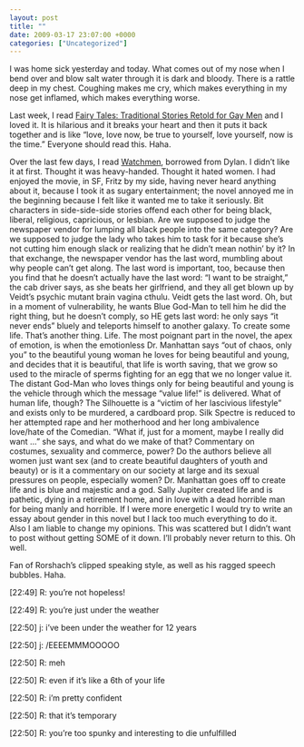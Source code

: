 ```yaml
---
layout: post
title: ""
date: 2009-03-17 23:07:00 +0000
categories: ["Uncategorized"]
---
```


I was home sick yesterday and today. What comes out of my nose when I bend over and blow salt water through it is dark and bloody. There is a rattle deep in my chest. Coughing makes me cry, which makes everything in my nose get inflamed, which makes everything worse.

Last week, I read [Fairy Tales: Traditional Stories Retold for Gay Men](http://www.amazon.com/Fairy-Tales-Traditional-Stories-Retold/dp/0062513095/) and I loved it. It is hilarious and it breaks your heart and then it puts it back together and is like “love, love now, be true to yourself, love yourself, now is the time.” Everyone should read this. Haha.

Over the last few days, I read [Watchmen](http://www.amazon.com/Watchmen-Alan-Moore/dp/0930289234/), borrowed from Dylan. I didn’t like it at first. Thought it was heavy-handed. Thought it hated women. I had enjoyed the movie, in SF, Fritz by my side, having never heard anything about it, because I took it as sugary entertainment; the novel annoyed me in the beginning because I felt like it wanted me to take it seriously. Bit characters in side-side-side stories offend each other for being black, liberal, religious, capricious, or lesbian. Are we supposed to judge the newspaper vendor for lumping all black people into the same category? Are we supposed to judge the lady who takes him to task for it because she’s not cutting him enough slack or realizing that he didn’t mean nothin’ by it? In that exchange, the newspaper vendor has the last word, mumbling about why people can’t get along. The last word is important, too, because then you find that he doesn’t actually have the last word: “I want to be straight,” the cab driver says, as she beats her girlfriend, and they all get blown up by Veidt’s psychic mutant brain vagina cthulu. Veidt gets the last word. Oh, but in a moment of vulnerability, he wants Blue God-Man to tell him he did the right thing, but he doesn’t comply, so HE gets last word: he only says “it never ends” bluely and teleports himself to another galaxy. To create some life. That’s another thing. Life. The most poignant part in the novel, the apex of emotion, is when the emotionless Dr. Manhattan says “out of chaos, only you” to the beautiful young woman he loves for being beautiful and young, and decides that it is beautiful, that life is worth saving, that we grow so used to the miracle of sperms fighting for an egg that we no longer value it. The distant God-Man who loves things only for being beautiful and young is the vehicle through which the message “value life!” is delivered. What of human life, though? The Silhouette is a “victim of her lascivious lifestyle” and exists only to be murdered, a cardboard prop. Silk Spectre is reduced to her attempted rape and her motherhood and her long ambivalence love/hate of the Comedian. “What if, just for a moment, maybe I really did want …” she says, and what do we make of that? Commentary on costumes, sexuality and commerce, power? Do the authors believe all women just want sex (and to create beautiful daughters of youth and beauty) or is it a commentary on our society at large and its sexual pressures on people, especially women? Dr. Manhattan goes off to create life and is blue and majestic and a god. Sally Jupiter created life and is pathetic, dying in a retirement home, and in love with a dead horrible man for being manly and horrible. If I were more energetic I would try to write an essay about gender in this novel but I lack too much everything to do it. Also I am liable to change my opinions. This was scattered but I didn’t want to post without getting SOME of it down. I’ll probably never return to this. Oh well.

Fan of Rorshach’s clipped speaking style, as well as his ragged speech bubbles. Haha.

[22:49] R: you’re not hopeless!

[22:49] R: you’re just under the weather

[22:50] j: i’ve been under the weather for 12 years

[22:50] j: /EEEEMMMOOOOO

[22:50] R: meh

[22:50] R: even if it’s like a 6th of your life

[22:50] R: i’m pretty confident

[22:50] R: that it’s temporary

[22:50] R: you’re too spunky and interesting to die unfulfilled
